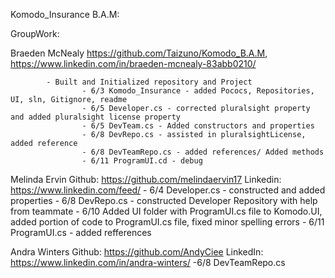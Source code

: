 Komodo_Insurance B.A.M:


GroupWork:


Braeden McNealy
        https://github.com/Taizuno/Komodo_B.A.M, https://www.linkedin.com/in/braeden-mcnealy-83abb0210/

            - Built and Initialized repository and Project
                    - 6/3 Komodo_Insurance - added Pococs, Repositories, UI, sln, Gitignore, readme
					- 6/5 Developer.cs - corrected pluralsight property and added pluralsight license property
					- 6/5 DevTeam.cs - Added constructors and properties
					- 6/8 DevRepo.cs - assisted in pluralsightLicense, added reference
					- 6/8 DevTeamRepo.cs - added references/ Added methods
					- 6/11 ProgramUI.cd - debug
            

Melinda Ervin
	Github:
		https://github.com/melindaervin17 
	Linkedin:
		https://www.linkedin.com/feed/
			- 6/4 Developer.cs - constructed and added properties
			- 6/8 DevRepo.cs - constructed Developer Repository with help from teammate
			- 6/10 Added UI folder with ProgramUI.cs file to Komodo.UI, added portion of code to ProgramUI.cs file, fixed minor spelling errors
			- 6/11 ProgramUI.cs - added refferences

Andra Winters
	Github: https://github.com/AndyCiee
	LinkedIn: https://www.linkedin.com/in/andra-winters/
		-6/8 DevTeamRepo.cs
